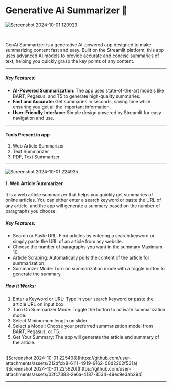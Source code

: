 # Generative Ai Summarizer 🤖

![Screenshot 2024-10-01 120923](https://github.com/user-attachments/assets/b2c4e13b-164c-4feb-8b34-6f091750624f)

<br>
<p>GenAi Summarizer is a generative AI-powered app designed to make summarizing content fast and easy. Built on the Streamlit platform, this app uses advanced AI models to provide accurate and concise summaries of text, helping you quickly grasp the key points of any content.</p>


<hr>
    <h5>Key Features:</h5>
    <ul>
        <li><b>AI-Powered Summarization:</b> The app uses state-of-the-art models like BART, Pegasus, and T5 to generate high-quality summaries.
        </li>
        <li><b>Fast and Accurate:</b> Get summaries in seconds, saving time while ensuring you get all the important information.</li>
        <li><b>User-Friendly Interface:</b> Simple design powered by Streamlit for easy navigation and use.</li>
    </ul>
    <hr>
    <h4>Tools Present in app</h4>
    <ol>
        <li>Web Article Summarizer</li>
        <li>Text Summarizer</li>
        <li>PDF, Text Summarizer</li>
    </ol>
    <hr>
    
![Screenshot 2024-10-01 224935](https://github.com/user-attachments/assets/77447c32-db98-45ca-92b4-4c1e16aaac21)

<h4>1. Web Article Summarizer</h4>
    <p>It is a web article summarizer that helps you quickly get summaries of online articles. You can either enter a search keyword or paste the URL of any article, and the app will generate a summary based on the number of paragraphs you choose.</p>
    <h5>Key Features:</h5>
    <ul>
        <li>Search or Paste URL: Find articles by entering a search keyword or simply paste the URL of an article from any website.</li>
        <li>Choose the number of paragraphs you want in the summary Maximum - 10.</li>
        <li>Article Scraping: Automatically pulls the content of the article for summarization.</li>
        <li>Summarizer Mode: Turn on summarization mode with a toggle button to generate the summary.</li>
    </ul>
    <h5>How It Works:</h5>
    <ol>
        <li>Enter a Keyword or URL: Type in your search keyword or paste the article URL on input box.</li>
        <li>Turn On Summarizer Mode: Toggle the button to activate summarization mode.</li>
        <li>Select Minimumum length on slider</li>
        <li>Select a Model: Choose your preferred summarization model from BART, Pegasus, or T5.</li>
        <li>Get Your Summary: The app will generate the article and summary of the article.</li>
    </ol>
    <br>
![Screenshot 2024-10-01 225408](https://github.com/user-attachments/assets/212dfcb8-6111-4919-9162-08d2202f531a)
<br>
![Screenshot 2024-10-01 225620](https://github.com/user-attachments/assets/02fc7383-2e6a-4187-8534-49ec9e3ab294)
    <hr>
